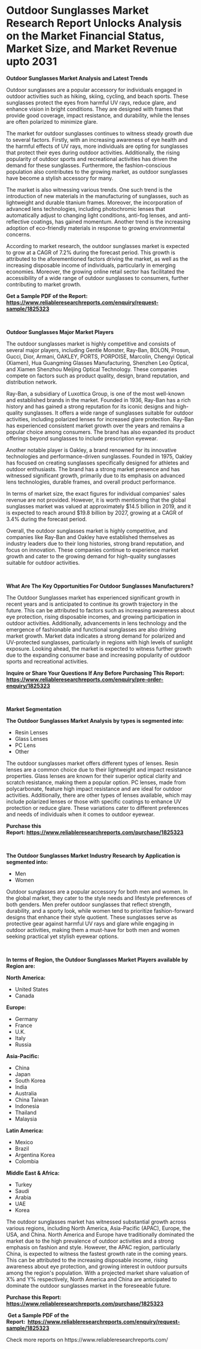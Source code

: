 <p><h1>Outdoor Sunglasses Market Research Report Unlocks Analysis on the Market Financial Status, Market Size, and Market Revenue upto 2031</h1></p><p><strong>Outdoor Sunglasses Market Analysis and Latest Trends</strong></p>
<p><p>Outdoor sunglasses are a popular accessory for individuals engaged in outdoor activities such as hiking, skiing, cycling, and beach sports. These sunglasses protect the eyes from harmful UV rays, reduce glare, and enhance vision in bright conditions. They are designed with frames that provide good coverage, impact resistance, and durability, while the lenses are often polarized to minimize glare.</p><p>The market for outdoor sunglasses continues to witness steady growth due to several factors. Firstly, with an increasing awareness of eye health and the harmful effects of UV rays, more individuals are opting for sunglasses that protect their eyes during outdoor activities. Additionally, the rising popularity of outdoor sports and recreational activities has driven the demand for these sunglasses. Furthermore, the fashion-conscious population also contributes to the growing market, as outdoor sunglasses have become a stylish accessory for many.</p><p>The market is also witnessing various trends. One such trend is the introduction of new materials in the manufacturing of sunglasses, such as lightweight and durable titanium frames. Moreover, the incorporation of advanced lens technologies, including photochromic lenses that automatically adjust to changing light conditions, anti-fog lenses, and anti-reflective coatings, has gained momentum. Another trend is the increasing adoption of eco-friendly materials in response to growing environmental concerns.</p><p>According to market research, the outdoor sunglasses market is expected to grow at a CAGR of 7.2% during the forecast period. This growth is attributed to the aforementioned factors driving the market, as well as the increasing disposable income of individuals, particularly in emerging economies. Moreover, the growing online retail sector has facilitated the accessibility of a wide range of outdoor sunglasses to consumers, further contributing to market growth.</p></p>
<p><strong>Get a Sample PDF of the Report:&nbsp; <a href="https://www.reliableresearchreports.com/enquiry/request-sample/1825323">https://www.reliableresearchreports.com/enquiry/request-sample/1825323</a></strong></p>
<p>&nbsp;</p>
<p><strong>Outdoor Sunglasses Major Market Players</strong></p>
<p><p>The outdoor sunglasses market is highly competitive and consists of several major players, including Gentle Monster, Ray-Ban, BOLON, Prosun, Gucci, Dior, Armani, OAKLEY, PORTS, PORPOISE, Marcolin, Chengyi Optical (Xiamen), Hua Guangming Glasses Manufacturing, Shenzhen Leo Optical, and Xiamen Shenzhou Meijing Optical Technology. These companies compete on factors such as product quality, design, brand reputation, and distribution network.</p><p>Ray-Ban, a subsidiary of Luxottica Group, is one of the most well-known and established brands in the market. Founded in 1936, Ray-Ban has a rich history and has gained a strong reputation for its iconic designs and high-quality sunglasses. It offers a wide range of sunglasses suitable for outdoor activities, including polarized lenses for increased glare protection. Ray-Ban has experienced consistent market growth over the years and remains a popular choice among consumers. The brand has also expanded its product offerings beyond sunglasses to include prescription eyewear.</p><p>Another notable player is Oakley, a brand renowned for its innovative technologies and performance-driven sunglasses. Founded in 1975, Oakley has focused on creating sunglasses specifically designed for athletes and outdoor enthusiasts. The brand has a strong market presence and has witnessed significant growth, primarily due to its emphasis on advanced lens technologies, durable frames, and overall product performance.</p><p>In terms of market size, the exact figures for individual companies' sales revenue are not provided. However, it is worth mentioning that the global sunglasses market was valued at approximately $14.5 billion in 2019, and it is expected to reach around $19.8 billion by 2027, growing at a CAGR of 3.4% during the forecast period.</p><p>Overall, the outdoor sunglasses market is highly competitive, and companies like Ray-Ban and Oakley have established themselves as industry leaders due to their long histories, strong brand reputation, and focus on innovation. These companies continue to experience market growth and cater to the growing demand for high-quality sunglasses suitable for outdoor activities.</p></p>
<p>&nbsp;</p>
<p><strong>What Are The Key Opportunities For Outdoor Sunglasses Manufacturers?</strong></p>
<p><p>The Outdoor Sunglasses market has experienced significant growth in recent years and is anticipated to continue its growth trajectory in the future. This can be attributed to factors such as increasing awareness about eye protection, rising disposable incomes, and growing participation in outdoor activities. Additionally, advancements in lens technology and the emergence of fashionable and functional sunglasses are also driving market growth. Market data indicates a strong demand for polarized and UV-protected sunglasses, particularly in regions with high levels of sunlight exposure. Looking ahead, the market is expected to witness further growth due to the expanding consumer base and increasing popularity of outdoor sports and recreational activities.</p></p>
<p><strong>Inquire or Share Your Questions If Any Before Purchasing This Report: <a href="https://www.reliableresearchreports.com/enquiry/pre-order-enquiry/1825323">https://www.reliableresearchreports.com/enquiry/pre-order-enquiry/1825323</a></strong></p>
<p>&nbsp;</p>
<p><strong>Market Segmentation</strong></p>
<p><strong>The Outdoor Sunglasses Market Analysis by types is segmented into:</strong></p>
<p><ul><li>Resin Lenses</li><li>Glass Lenses</li><li>PC Lens</li><li>Other</li></ul></p>
<p><p>The outdoor sunglasses market offers different types of lenses. Resin lenses are a common choice due to their lightweight and impact resistance properties. Glass lenses are known for their superior optical clarity and scratch resistance, making them a popular option. PC lenses, made from polycarbonate, feature high impact resistance and are ideal for outdoor activities. Additionally, there are other types of lenses available, which may include polarized lenses or those with specific coatings to enhance UV protection or reduce glare. These variations cater to different preferences and needs of individuals when it comes to outdoor eyewear.</p></p>
<p><strong>Purchase this Report:&nbsp;<a href="https://www.reliableresearchreports.com/purchase/1825323">https://www.reliableresearchreports.com/purchase/1825323</a></strong></p>
<p>&nbsp;</p>
<p><strong>The Outdoor Sunglasses Market Industry Research by Application is segmented into:</strong></p>
<p><ul><li>Men</li><li>Women</li></ul></p>
<p><p>Outdoor sunglasses are a popular accessory for both men and women. In the global market, they cater to the style needs and lifestyle preferences of both genders. Men prefer outdoor sunglasses that reflect strength, durability, and a sporty look, while women tend to prioritize fashion-forward designs that enhance their style quotient. These sunglasses serve as protective gear against harmful UV rays and glare while engaging in outdoor activities, making them a must-have for both men and women seeking practical yet stylish eyewear options.</p></p>
<p>&nbsp;</p>
<p><strong>In terms of Region, the Outdoor Sunglasses Market Players available by Region are:</strong></p>
<p>
    <p> <strong> North America: </strong>
        <ul>
            <li>United States</li>
            <li>Canada</li>
        </ul>
        </p> 
    <p> <strong> Europe: </strong>
        <ul>
            <li>Germany</li>
            <li>France</li>
            <li>U.K.</li>
            <li>Italy</li>
            <li>Russia</li>
        </ul>
        </p> 
    <p> <strong> Asia-Pacific: </strong>
        <ul>
            <li>China</li>
            <li>Japan</li>
            <li>South Korea</li>
            <li>India</li>
            <li>Australia</li>
            <li>China Taiwan</li>
            <li>Indonesia</li>
            <li>Thailand</li>
            <li>Malaysia</li>
        </ul>
        </p> 
    <p> <strong> Latin America: </strong>
        <ul>
            <li>Mexico</li>
            <li>Brazil</li>
            <li>Argentina Korea</li>
            <li>Colombia</li>
        </ul>
        </p> 
    <p> <strong> Middle East & Africa: </strong>
        <ul>
            <li>Turkey</li>
            <li>Saudi</li>
            <li>Arabia</li>
            <li>UAE</li>
            <li>Korea</li>
        </ul>
    </p>
    </p>
<p><p>The outdoor sunglasses market has witnessed substantial growth across various regions, including North America, Asia-Pacific (APAC), Europe, the USA, and China. North America and Europe have traditionally dominated the market due to the high prevalence of outdoor activities and a strong emphasis on fashion and style. However, the APAC region, particularly China, is expected to witness the fastest growth rate in the coming years. This can be attributed to the increasing disposable income, rising awareness about eye protection, and growing interest in outdoor pursuits among the region's population. With a projected market share valuation of X% and Y% respectively, North America and China are anticipated to dominate the outdoor sunglasses market in the foreseeable future.</p></p>
<p><strong>Purchase this Report: <a href="https://www.reliableresearchreports.com/purchase/1825323">https://www.reliableresearchreports.com/purchase/1825323</a></strong></p>
<p>&nbsp;<strong>Get a Sample PDF of the Report:&nbsp;&nbsp;<a href="https://www.reliableresearchreports.com/enquiry/request-sample/1825323">https://www.reliableresearchreports.com/enquiry/request-sample/1825323</a></strong></p>
<p><strong></strong></p>
<p>Check more reports on https://www.reliableresearchreports.com/</p>